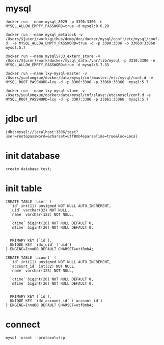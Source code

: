 # mysql

`docker run --name mysql_8029 -p 3390:3306 -e MYSQL_ALLOW_EMPTY_PASSWORD=true -d mysql:8.0.29`

`docker run --name mysql_metalock -v /Users/${user}/work/github/demo/doc/docker/mysql/conf:/etc/mysql/conf.d  -e MYSQL_ALLOW_EMPTY_PASSWORD=true -d -p 3390:3306 -p 33060:33060  mysql:5.7`


`docker run --name mysql5733_extern_store -v /Users/${user}/work/docker/mysql_data:/var/lib/mysql -p 3310:3306 -e MYSQL_ALLOW_EMPTY_PASSWORD=true -d mysql:5.7.33`

`docker run --name lxy-mysql-master -v /Users/yuulongxue/docker/data/mysql/cnf/master:/etc/mysql/conf.d -e MYSQL_ROOT_PASSWORD=lxy -d -p 3306:3306 -p 33060:33060  mysql:5.7`

`docker run --name lxy-mysql-slave -v /Users/yuulongxue/docker/data/mysql/cnf/slave:/etc/mysql/conf.d -e MYSQL_ROOT_PASSWORD=lxy -d -p 3307:3306 -p 33061:33060  mysql:5.7`

# jdbc url
`jdbc:mysql://localhost:3306/test?user=root&password=&charset=utf8mb4&parseTime=true&loc=Local`

# init database
`create database test;`

# init table
```
CREATE TABLE `user` (
  `id` int(11) unsigned NOT NULL AUTO_INCREMENT,
  `uid` varchar(32) NOT NULL,
  `name` varchar(128) NOT NULL,

  `ctime` bigint(20) NOT NULL DEFAULT 0,
  `mtime` bigint(20) NOT NULL DEFAULT 0,


  PRIMARY KEY (`id`),
  UNIQUE KEY `idx_uid` (`uid`)
) ENGINE=InnoDB DEFAULT CHARSET=utf8mb4;

CREATE TABLE `acount` (
  `id` int(11) unsigned NOT NULL AUTO_INCREMENT,
  `account_id` int(32) NOT NULL,
  `name` varchar(128) NOT NULL,

  `ctime` bigint(20) NOT NULL DEFAULT 0,
  `mtime` bigint(20) NOT NULL DEFAULT 0,


  PRIMARY KEY (`id`),
  UNIQUE KEY `idx_account_id` (`account_id`)
) ENGINE=InnoDB DEFAULT CHARSET=utf8mb4;
```

# connect
`mysql -uroot --protocol=tcp`
